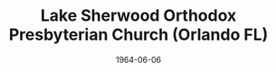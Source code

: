 ---
date: &id001 1964-06-06
end_date: null
location:
  address: 8200 Balboa Drive
  city: Orlando
  state: FL
minister:
- end: 1970-01-01
  name: Jonathan Male
  start: 1964-01-01
  type: pastor
- end: null
  name: Larry G. Mininger
  start: 1972-01-01
  type: pastor
- end: 1993-01-01
  name: Martin Novak
  start: 1989-01-01
  type: Assistant Pastor
- end: 2002-01-01
  name: Chad Sadorf
  start: 1996-01-01
  type: Assistant Pastor
- end: 2004-01-01
  name: Eric B. Watkins
  start: 2001-01-01
  type: Assistant Pastor
- end: 2012-01-01
  name: James Lim
  start: 2007-01-01
  type: Assistant Pastor
- end: null
  name: Geoffrey M. Downey
  start: 2013-01-01
  type: Assistant Pastor
- end: null
  name: Mark Garcia
  start: 2006-01-01
  type: teacher
ministers:
- Jonathan Male
- Larry G. Mininger
- Martin Novak
- Chad Sadorf
- Eric B. Watkins
- James Lim
- Geoffrey M. Downey
- Mark Garcia
name: Lake Sherwood Orthodox Presbyterian Church
names:
- end: null
  name: Lake Sherwood Orthodox Presbyterian Church
  start: 1964-06-06
origination_date: *id001
raw_data: "FLORIDA Orlando\nLake Sherwood Orthodox Presbyterian Church  (June 6, 1964\u2013\
  \ )\n8200 Balboa Drive\nPastors: Jonathan Male, 1964\u201370\nLarry G. Mininger,\
  \ 1972\u2013\nAsst. Pastors: Martin Novak, 1989\u201393\nChad Sadorf, 1996\u2013\
  2002\nEric B. Watkins, 2001\u20134\nJames Lim, 2007\u201312\nGeoffrey M. Downey,\
  \ 2013\u2013\nTeacher: Mark Garcia, 2006"
received_from: null
states:
- FL
status:
  active: true
  end_date: null
  reason: null
  received_from: null
  withdrawal_to: null
title: Lake Sherwood Orthodox Presbyterian Church (Orlando FL)

---